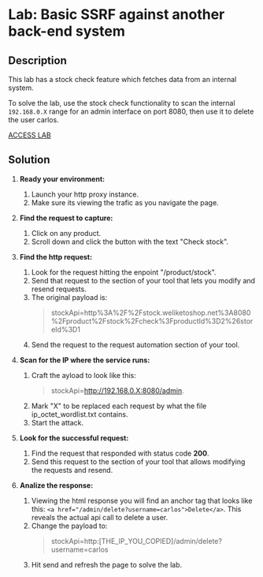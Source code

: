 # Lab: Basic SSRF against another back-end system

## Description

This lab has a stock check feature which fetches data from an internal system.

To solve the lab, use the stock check functionality to scan the internal ```192.168.0.X``` range for an admin interface on port 8080, then use it to delete the user carlos.

[ACCESS LAB](<https://portswigger.net/web-security/learning-paths/server-side-vulnerabilities-apprentice/ssrf-apprentice/ssrf/lab-basic-ssrf-against-backend-system#>)

## Solution

1. __Ready your environment:__

    1. Launch your http proxy instance.
    1. Make sure its viewing the trafic as you navigate the page.

1. __Find the request to capture:__

    1. Click on any product.
    1. Scroll down and click the button with the text "Check stock".

1. __Find the http request:__

    1. Look for the request hitting the enpoint "/product/stock".
    1. Send that request to the section of your tool that lets you modify and resend requests.
    1. The original payload is:
        > stockApi=http%3A%2F%2Fstock.weliketoshop.net%3A8080%2Fproduct%2Fstock%2Fcheck%3FproductId%3D2%26storeId%3D1
    1. Send the request to the request automation section of your tool.

1. __Scan for the IP where the service runs:__

    1. Craft the ayload to look like this:
        > stockApi=<http://192.168.0.X:8080/admin>.
    1. Mark "X" to be replaced each request by what the file ip_octet_wordlist.txt contains.
    1. Start the attack.

1. __Look for the successful request:__

    1. Find the request that responded with status code __200__.
    1. Send this request to the section of your tool that allows modifying the requests and resend.

1. __Analize the response:__

    1. Viewing the html response you will find an anchor tag that looks like this:
    ```<a href="/admin/delete?username=carlos">Delete</a>```.
    This reveals the actual api call to delete a user.
    1. Change the payload to:
        > stockApi=http:[THE_IP_YOU_COPIED]/admin/delete?username=carlos
    1. Hit send and refresh the page to solve the lab.
